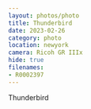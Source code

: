 ```yaml
---
layout: photos/photo
title: Thunderbird
date: 2023-02-26
category: photo
location: newyork
camera: Ricoh GR IIIx
hide: true
filenames: 
- R0002397
---
```

Thunderbird
